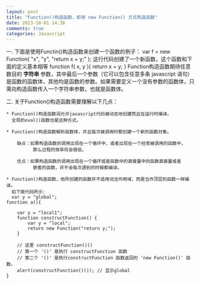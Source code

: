 ```yaml
---
layout: post
title: "Function()构造函数，即用 new Function() 方式构造函数"
date: 2013-10-01 14:38
comments: true
categories: Javascript
---
```

一. 下面是使用Functin()构造函数来创建一个函数的例子：
	var f = new Function( "x", "y", "return x + y;" );
这行代码创建了一个新函数，这个函数和下面的定义基本相等
	function f( x, y ){
		return x + y;
	}
Function构造函数期待任意数目的 **字符串** 参数，其中最后一个参数（它可以包含任意多条 javascript 语句）是函数的函数体，其他均是函数的参数。如果需要定义一个没有参数的函数体，只需向构造函数传入一个字符串参数，也就是函数体。
<!-- more -->
二. 关于Function()构造函数需要理解以下几点：

    * Function()构造函数润允许javascript代码被动态地创建而且在运行时编译。
      全局的eval()函数也是这种方式。

    * Function()构造函数解析函数体，并且每次被调用时都创建一个新的函数对象。

    	缺点：如果构造函数的调用出现在一个循环中，或者出现在一个经常被调用的函数中，
    		  那么过程的效率将会很低。

    	优点：如果构造函数的调用出现在一个循环或是函数中的直接量中的函数直接量或者
    		  嵌套的函数，并不会每次遇到的时候都编译。

    * Function()构造函数，他所创建的函数并不适用词法作用域，而是当作顶层的函数一样编译。
      如下面代码所示:
      var y = "global";
	function a(){

		var y = "local1";
    	function constructFunction() {
    		var y = "local";
    		return new Function("return y;");
    	}

		// 这里 constructFunction()()
		// 第一个 '()' 是执行 constructFunction 函数
		// 第二个 '()' 是执行constructFunction 函数返回的 'new Function()' 函数。
    	alert(constructFunction()()); // 显示global
    }